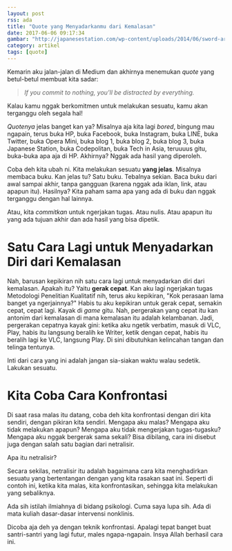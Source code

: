 ```yaml
---
layout: post
rss: ada
title: "Quote yang Menyadarkanmu dari Kemalasan"
date: 2017-06-06 09:17:34
gambar: "http://japanesestation.com/wp-content/uploads/2014/06/sword-art-online-Kirito.png"
category: artikel
tags: [quote]
---
```


Kemarin aku jalan-jalan di Medium dan akhirnya menemukan _quote_ yang betul-betul membuat kita sadar:

> _If you commit to nothing, you’ll be distracted by everything._

Kalau kamu nggak berkomitmen untuk melakukan sesuatu, kamu akan terganggu oleh segala hal!

_Quotenya_ jelas banget kan ya? Misalnya aja kita lagi _bored_, bingung mau ngapain, terus buka HP, buka Facebook, buka Instagram, buka LINE, buka Twitter, buka Opera Mini, buka blog 1, buka blog 2, buka blog 3, buka Japanese Station, buka Codepolitan, buka Tech in Asia, teruuuus gitu, buka-buka apa aja di HP. Akhirnya? Nggak ada hasil yang diperoleh.

Coba deh kita ubah ni. Kita melakukan sesuatu __yang jelas__. Misalnya membaca buku. Kan jelas tu? Satu buku. Tebalnya sekian. Baca buku dari awal sampai akhir, tanpa gangguan (karena nggak ada iklan, link, atau apapun itu). Hasilnya? Kita paham sama apa yang ada di buku dan nggak terganggu dengan hal lainnya.

Atau, kita _commitkan_ untuk ngerjakan tugas. Atau nulis. Atau apapun itu yang ada tujuan akhir dan ada hasil yang bisa dipetik.

# Satu Cara Lagi untuk Menyadarkan Diri dari Kemalasan

Nah, barusan kepikiran nih satu cara lagi untuk menyadarkan diri dari kemalasan. Apakah itu? Yaitu __gerak cepat__. Kan aku lagi ngerjakan tugas Metodologi Penelitian Kualitatif nih, terus aku kepikiran, "Kok perasaan lama banget ya ngerjainnya?" Habis tu aku kepikiran untuk gerak cepat, semakin cepat, cepat lagi. Kayak di _game_ gitu. Nah, pergerakan yang cepat itu kan  antonim dari kemalasan di mana kemalasan itu adalah kelambanan. Jadi, pergerakan cepatnya kayak gini: ketika aku ngetik verbatim, masuk di VLC, Play, habis itu langsung beralih ke Writer, ketik dengan cepat, habis itu beralih lagi ke VLC, langsung Play. Di sini dibutuhkan kelincahan tangan dan telinga tentunya.

Inti dari cara yang ini adalah jangan sia-siakan waktu walau sedetik. Lakukan sesuatu.

# Kita Coba Cara Konfrontasi

Di saat rasa malas itu datang, coba deh kita konfrontasi dengan diri kita sendiri, dengan pikiran kita sendiri. Mengapa aku malas? Mengapa aku tidak melakukan apapun? Mengapa aku tidak mengerjakan tugas-tugasku? Mengapa aku nggak bergerak sama sekali? Bisa dibilang, cara ini disebut juga dengan salah satu bagian dari netralisir.

Apa itu netralisir?

Secara sekilas, netralisir itu adalah bagaimana cara kita menghadirkan sesuatu yang bertentangan dengan yang kita rasakan saat ini. Seperti di contoh ini, ketika kita malas, kita konfrontasikan, sehingga kita melakukan yang sebaliknya.

Ada sih istilah ilmiahnya di bidang psikologi. Cuma saya lupa sih. Ada di mata kuliah dasar-dasar intervensi nonklinis.

Dicoba aja deh ya dengan teknik konfrontasi. Apalagi tepat banget buat santri-santri yang lagi futur, males ngapa-ngapain. Insya Allah berhasil cara ini.